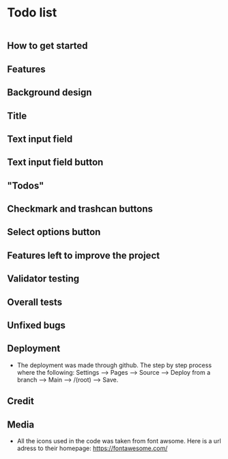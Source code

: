 # Todo list

![]()

## How to get started

## Features

## Background design

## Title

## Text input field

## Text input field button

## "Todos"

## Checkmark and trashcan buttons

## Select options button

## Features left to improve the project

## Validator testing

## Overall tests

## Unfixed bugs

## Deployment

* The deployment was made through github. The step by step process where the following: Settings --> Pages --> Source --> Deploy from a branch --> Main --> /(root) --> Save.

## Credit

## Media

* All the icons used in the code was taken from font awsome. Here is a url adress to their homepage: https://fontawesome.com/



